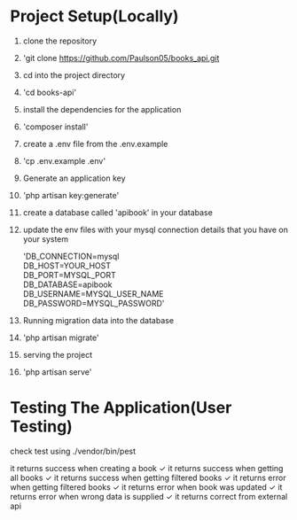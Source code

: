 # Project Setup(Locally)


 1.   clone the repository
 2.   'git clone https://github.com/Paulson05/books_api.git
 3.   cd into the project directory
 4.   'cd books-api'
 5.   install the dependencies for the application
 6.   'composer install'
 7.   create a .env file from the .env.example
 8.   'cp .env.example .env'
 9.   Generate an application key
 10.   'php artisan key:generate'
 11.   create a database called 'apibook' in your database
 12.   update the env files with your mysql connection details that you have on your system
 
        'DB_CONNECTION=mysql  
         DB_HOST=YOUR_HOST  
         DB_PORT=MYSQL_PORT  
         DB_DATABASE=apibook  
         DB_USERNAME=MYSQL_USER_NAME  
         DB_PASSWORD=MYSQL_PASSWORD'
         
         
 13.    Running migration data into the database
 14.    'php artisan migrate'
 15.    serving the project
 16.    'php artisan serve'


# Testing The Application(User Testing)

    

 check test using  ./vendor/bin/pest 

it returns success when creating a book
  ✓ it returns success when getting all books
  ✓ it returns success when getting filtered books
  ✓ it returns error when getting filtered books
  ✓ it returns error when book was updated
  ✓ it returns error when wrong data is supplied
  ✓ it returns correct from  external api






